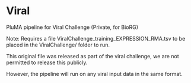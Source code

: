 # Viral
PluMA pipeline for Viral Challenge (Private, for BioRG)

Note: Requires a file ViralChallenge_training_EXPRESSION_RMA.tsv to be placed in the ViralChallenge/ folder to run.

This original file was released as part of the viral challenge, we are not permitted to release this publicly.

However, the pipeline will run on any viral input data in the same format.
